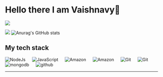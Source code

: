 

<!--
**VaishnavyVS/VaishnavyVS** is a ✨ _special_ ✨ repository because its `README.md` (this file) appears on your GitHub profile.

Here are some ideas to get you started:

- 🔭 I’m currently working on ...
- 🌱 I’m currently learning ...
- 👯 I’m looking to collaborate on ...
- 🤔 I’m looking for help with ...
- 💬 Ask me about ...
- 📫 How to reach me: ...
- 😄 Pronouns: ...
- ⚡ Fun fact: ...
-->


# Hello there I am Vaishnavy👋

![](https://github.com/halfrost/halfrost/blob/master/icons/header_.png)

![](https://activity-graph.herokuapp.com/graph?username=VaishnavyVS&theme=react-dark)
![Anurag's GitHub stats](https://github-readme-stats.vercel.app/api?username=VaishnavyVS&count_private=true&theme=algolia&align=center)

## My tech stack

<p align="left"> 

  <a> 
    <img alt="NodeJs" src="https://img.shields.io/badge/-NodeJS-green?logo=node.js&Color=white">
  </a> 
  &emsp;
  <a> 
     <img alt="JavaScript" src="https://img.shields.io/badge/JavaScript%20-%23F7DF1E.svg?logo=javascript&logoColor=black">
   </a>
  &emsp;
  <a> 
    <img alt="Amazon" src="https://img.shields.io/badge/-Amazon-grey?logo=Amazon&logoColor=white">
  </a>
  &emsp;
   <a> 
    <img alt="Amazon" src="https://img.shields.io/badge/-Azure-blue?logo=Azure&logoColor=white">
  </a>
  &emsp;
  <a>
    <img alt="Git" src="https://img.shields.io/badge/-git-red?logo=git&logoColor=white"/>
  </a>
  &emsp; 
   <a>
    <img alt="Git" src="https://img.shields.io/badge/-React-red?logo=React&logoColor=white"/>
  </a>
  &emsp; 
  <a> 
     <img alt="mongodb" src="https://img.shields.io/badge/-mongoDb-green?logo=mongodb&logoColor=white">
   </a>
  &emsp;
  <a> 
    <img alt="github" src="https://img.shields.io/badge/-GitHub-black?logo=github&logoColor=white">
  </a>
  &emsp;


</p>


<!-- ## Connect with me: -->
<!-- <p align="left">
  <a href="https://www.linkedin.com/in/viral-bhadeshiya/" target="blank"><img align="center"
      src="https://raw.githubusercontent.com/rahuldkjain/github-profile-readme-generator/master/src/images/icons/Social/linked-in-alt.svg"
      alt="Viral Bhadeshiya" height="30" width="40" /></a>
  <a href="https://www.hackerrank.com/viralrbhadeshiya" target="blank"><img align="center"
      src="https://raw.githubusercontent.com/rahuldkjain/github-profile-readme-generator/master/src/images/icons/Social/hackerrank.svg"
      alt="Viral Bhadeshiya" height="30" width="40" /></a>
</p> -->

-----
<p align="center">
<!--   <img height="50%" width="auto" src ="https://github-readme-stats.vercel.app/api?username=VaishnavyVS&show_icons=true&count_private=true&theme=darcula&hide_border=true&hide=issues,contribs&bg_color=00000000"> -->
<!--   <img height="50%" width="auto" src ="https://github-readme-stats.vercel.app/api/top-langs/?username=VaishnavyVS&layout=compact&hide_border=true&theme=darcula&bg_color=00000000&langs_count=6&hide=jupyter%20notebook,tex,css,php"> -->
<!--   <img src ="https://github-readme-streak-stats.herokuapp.com?user=aveek-saha&theme=darcula&hide_border=true&background=FFFFFF00"> -->
  <br>
  <br>
 </p>
